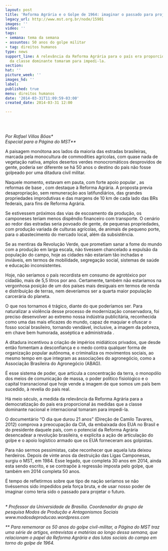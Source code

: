 ```yaml
---
layout: post
title: 'Reforma Agrária e o Golpe de 1964: imaginar o passado para projetar o futuro'
legacy_url: http://www.mst.org.br/node/15901
images: ''
video: ''
tags:
- semana: tema da semana
- assuntos: 50 anos do golpe militar
- tag: direitos humanos
type: news
support_line: A relevância da Reforma Agrária para o país era proporcional às medidas
  da classe dominante tomaram para impedi-la.
section: 
hat: ''
picture_week: ''
images_hd: ''
label: 
published: true
menu: direitos humanos
date: '2014-03-31T11:09:59-03:00'
created_date: 2014-03-31 12:00

---
```

<p><br>&nbsp;</p><p><em>Por Rafael Villas Bôas*<br>Especial para a Página do MST**<br></em></p><p>A paisagem monótona aos lados da maioria das estradas brasileiras, marcada pela monocultura de commodities agrícolas, com quase nada de vegetação nativa, amplos desertos verdes monocromáticos desprovidos de gente, poderia ser diferente se há 50 anos o destino do país não fosse golpeado por uma ditadura civil militar.</p><p>Naquele momento, estavam em pauta, com forte apoio popular , as reformas de base , com destaque à Reforma Agrária. A proposta previa desapropriação, sem remuneração aos latifundiários, das grandes propriedades improdutivas e das margens de 10 km de cada lado das BRs federais, para fins de Reforma Agrária.</p><p>Se estivessem próximos das vias de escoamento da produção, os camponeses teriam menos dispêndio financeiro com transporte. O cenário ao redor das estradas seria povoado de gente, de pequenas propriedades, com produção variada de culturas agrícolas, de animais de pequeno porte, para o abastecimento do mercado local, além da subsistência.</p><p>Se as mentiras da Revolução Verde, que prometiam sanar a fome do mundo com a produção em larga escala, não tivessem chancelado a expulsão da população do campo, hoje as cidades não estariam tão inchadas e inviáveis, em termos de mobilidade, segregação social, sistemas de saúde e educação inconsistentes.</p><p>Hoje, não seríamos o país recordista em consumo de agrotóxico por cidadão, mais de 5,5 litros por ano. Certamente, também não estaríamos na vergonhosa posição de um dos países mais desiguais em termos de renda e distribuição de terras, nem deveríamos ser a quarta maior população carcerária do planeta.</p><p>O que nos tornamos é trágico, diante do que poderíamos ser. Para naturalizar a violência desse processo de modernização conservadora, foi preciso desenvolver ao extremo nossa indústria publicitária, reconhecida como uma das mais eficazes do mundo, capaz de maquiar e ofuscar o fosso social brasileiro, tornando vendável, inclusive, a imagem da pobreza, em chave bem humorada, asséptica e administrada .</p><p>A ditadura incentivou a criação de impérios midiáticos privados, que desde então fomentam a desconfiança e o medo contra qualquer forma de organização popular autônoma, e criminaliza os movimentos sociais, ao mesmo tempo em que integram as associações do agronegócio, como a Associação Brasileira do Agronegócio (ABAG).</p><p>É esse sistema de poder, que articula a concentração da terra, o monopólio dos meios de comunicação de massa, o poder político fisiológico e o capital transnacional que hoje vende a imagem de que somos um país bem sucedido, à revelia do país real.</p><p>Há meio século, a medida da relevância da Reforma Agrária para a democratização do país era proporcional às medidas que a classe dominante nacional e internacional tomaram para impedi-la.&nbsp;</p><p>O documentário “O dia que durou 21 anos” (Direção de Camilo Tavares, 2012) comprova a preocupação da CIA, da embaixada dos EUA no Brasil e do presidente daquele país, com o potencial da Reforma Agrária desencadear a revolução brasileira, e explicita a ação de articulação do golpe e o apoio logístico armado que os EUA forneceram aos golpistas.</p><p>Para não sermos pessimistas, cabe reconhecer que aquela luta deixou herdeiros. Depois de vinte anos da destruição das Ligas Camponesas, surgiu o MST, em 1984. Esse legado, que completa 30 anos em 2014, ainda esta sendo escrito, e se contrapõe à regressão imposta pelo golpe, que também em 2014 completa 50 anos.</p><p>É tempo de refletirmos sobre que tipo de nação seríamos se não tivéssemos sido impedidos pela força bruta, e de usar nosso poder de imaginar como teria sido o passado para projetar o futuro.</p><p><br><em>*&nbsp;Professor da Universidade de Brasília. Coordenador do grupo de pesquisa Modos de Produção e Antagonismos Sociais www.modosdeproducao.wordpress.com</em></p><p><em>** Para rememorar os 50 anos do golpe civil-militar, a Página do MST traz uma série de artigos, entrevistas e matérias ao longo dessa semana, que relacionam o papel da Reforma Agrária e das lutas sociais do campo em torno do golpe de 1964. &nbsp;</em></p><div><em><br></em></div><div>&nbsp;</div>

